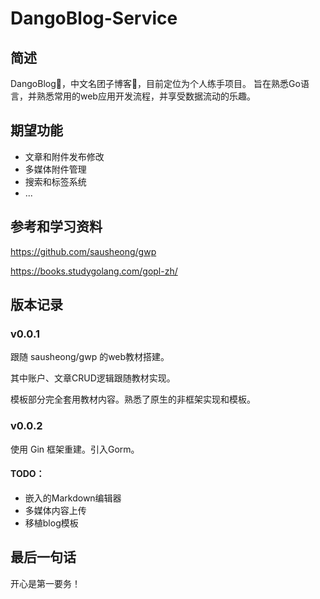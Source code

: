 # DangoBlog-Service
## 简述
DangoBlog🍡，中文名团子博客🍡，目前定位为个人练手项目。
旨在熟悉Go语言，并熟悉常用的web应用开发流程，并享受数据流动的乐趣。
## 期望功能
- 文章和附件发布修改
- 多媒体附件管理
- 搜索和标签系统
- ...

## 参考和学习资料
https://github.com/sausheong/gwp

https://books.studygolang.com/gopl-zh/

## 版本记录
### v0.0.1
跟随 sausheong/gwp 的web教材搭建。

其中账户、文章CRUD逻辑跟随教材实现。

模板部分完全套用教材内容。熟悉了原生的非框架实现和模板。

### v0.0.2
使用 Gin 框架重建。引入Gorm。

#### TODO：
- 嵌入的Markdown编辑器
- 多媒体内容上传
- 移植blog模板

## 最后一句话
开心是第一要务！

